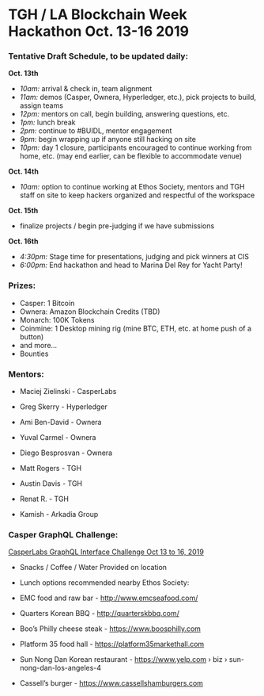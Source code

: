 # TGH / LA Blockchain Week Hackathon Oct. 13-16 2019

### Tentative Draft Schedule, to be updated daily: ### 

**Oct. 13th**

- *10am:*  arrival & check in, team alignment
- *11am:*  demos (Casper, Ownera, Hyperledger, etc.), pick projects to build, assign teams
- *12pm:*  mentors on call, begin building, answering questions, etc.
- *1pm:*  lunch break 
- *2pm:*  continue to #BUIDL, mentor engagement 
- *9pm:*  begin wrapping up if anyone still hacking on site
- *10pm:* day 1 closure, participants encouraged to continue working from home, etc. 
(may end earlier, can be flexible to accommodate venue)

**Oct. 14th**

- *10am:*  option to continue working at Ethos Society, 
mentors and TGH staff on site to keep hackers organized and 
respectful of the workspace

**Oct. 15th** 

- finalize projects / begin pre-judging if we have submissions 

**Oct. 16th**

- *4:30pm:*  Stage time for presentations, judging and pick winners at CIS
- *6:00pm:*  End hackathon and head to Marina Del Rey for Yacht Party!


### Prizes: ###

- Casper:   1 Bitcoin
- Ownera:   Amazon Blockchain Credits (TBD)
- Monarch:  100K Tokens 
- Coinmine: 1 Desktop mining rig (mine BTC, ETH, etc. at home push of a button)
- and more…
- Bounties






### Mentors: ###

- Maciej Zielinski - CasperLabs

- Greg Skerry - Hyperledger 

- Ami Ben-David - Ownera 
- Yuval Carmel - Ownera
- Diego Besprosvan - Ownera

- Matt Rogers - TGH
- Austin Davis - TGH
- Renat R. - TGH 

- Kamish - Arkadia Group




### Casper GraphQL Challenge: ###  

[CasperLabs GraphQL Interface Challenge Oct 13 to 16, 2019](https://github.com/CasperLabs/CasperLabs/wiki/Event-LA-Blockchain-Week-Hackathon-%7C-GraphQL-Interface-Challenge-%7C-Oct.-13-to-16,-2019)





- Snacks / Coffee / Water Provided on location 

- Lunch options recommended nearby Ethos Society:

- EMC food and raw bar -  http://www.emcseafood.com/

- Quarters Korean BBQ - http://quarterskbbq.com/

- Boo’s Philly cheese steak - https://www.boosphilly.com

- Platform 35 food hall - https://platform35markethall.com

- Sun Nong Dan Korean restaurant - https://www.yelp.com › biz › sun-nong-dan-los-angeles-4

- Cassell’s burger - https://www.cassellshamburgers.com


